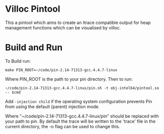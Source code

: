 # Villoc Pintool
This a pintool which aims to create an ltrace compatible output for heap management functions
which can be visualised by villoc.
# Build and Run
To Build run:
```shell
make PIN_ROOT=~/code/pin-2.14-71313-gcc.4.4.7-linux
```
Where PIN_ROOT is the path to your pin directory.
Then to run:
```shell
~/code/pin-2.14-71313-gcc.4.4.7-linux/pin.sh -t obj-intel64/pintool.so -- $cmd
```
Add `-injection child` if the operating system configuration prevents Pin from using the
default (parent) injection mode.

Where "~/code/pin-2.14-71313-gcc.4.4.7-linux/pin" should be replaced with your path to pin.
By default the trace will be written to the 'trace' file in the current directory,
the -o flag can be used to change this.

